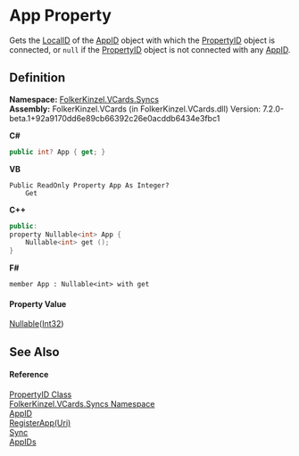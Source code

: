 # App Property


Gets the <a href="4f4fd5bb-d206-6b3c-faee-63644a588947.md">LocalID</a> of the <a href="5eedddae-5618-76ee-dea5-eebbfbf41ff4.md">AppID</a> object with which the <a href="40501887-a5bd-f19a-b682-682ba7c4adb7.md">PropertyID</a> object is connected, or `null` if the <a href="40501887-a5bd-f19a-b682-682ba7c4adb7.md">PropertyID</a> object is not connected with any <a href="5eedddae-5618-76ee-dea5-eebbfbf41ff4.md">AppID</a>.



## Definition
**Namespace:** <a href="314eb040-efc7-ad87-1b26-494465ab2e69.md">FolkerKinzel.VCards.Syncs</a>  
**Assembly:** FolkerKinzel.VCards (in FolkerKinzel.VCards.dll) Version: 7.2.0-beta.1+92a9170dd6e89cb66392c26e0acddb6434e3fbc1

**C#**
``` C#
public int? App { get; }
```
**VB**
``` VB
Public ReadOnly Property App As Integer?
	Get
```
**C++**
``` C++
public:
property Nullable<int> App {
	Nullable<int> get ();
}
```
**F#**
``` F#
member App : Nullable<int> with get
```



#### Property Value
<a href="https://learn.microsoft.com/dotnet/api/system.nullable-1" target="_blank" rel="noopener noreferrer">Nullable</a>(<a href="https://learn.microsoft.com/dotnet/api/system.int32" target="_blank" rel="noopener noreferrer">Int32</a>)

## See Also


#### Reference
<a href="40501887-a5bd-f19a-b682-682ba7c4adb7.md">PropertyID Class</a>  
<a href="314eb040-efc7-ad87-1b26-494465ab2e69.md">FolkerKinzel.VCards.Syncs Namespace</a>  
<a href="5eedddae-5618-76ee-dea5-eebbfbf41ff4.md">AppID</a>  
<a href="b491daf6-76d2-6ea0-30af-3bf12309b335.md">RegisterApp(Uri)</a>  
<a href="ab75ef9b-1276-3153-f476-c17c1b1917fc.md">Sync</a>  
<a href="2b76821f-2afd-eb77-36a5-71a8db680132.md">AppIDs</a>  
